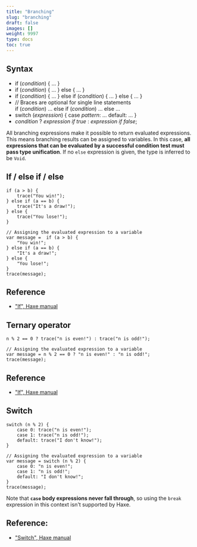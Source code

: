```yaml
---
title: "Branching"
slug: "branching"
draft: false
images: []
weight: 9997
type: docs
toc: true
---
```


## Syntax
 - if (*condition*) { ... }
 - if (*condition*) { ... } else { ... }
 - if (*condition*) { ... } else if (*condition*) { ... } else { ... }
 - // Braces are optional for single line statements  
    if (*condition*)  ... else if (*condition*) ... else ... 
 - switch (*expression*) { case *pattern*: ... default: ... }
 - *condition* ? *expression if true* : *expression if false*;

All branching expressions make it possible to return evaluated expressions. This means branching results can be assigned to variables. In this case, **all expressions that can be evaluated by a successful condition test must pass type unification**. If no `else` expression is given, the type is inferred to be `Void`.

## If / else if / else
    if (a > b) {
        trace("You win!");
    } else if (a == b) {
        trace("It's a draw!");
    } else {
        trace("You lose!");
    }

    // Assigning the evaluated expression to a variable
    var message =  if (a > b) {
        "You win!";
    } else if (a == b) {
        "It's a draw!";
    } else {
        "You lose!";
    }
    trace(message);   

## Reference

 - ["If", Haxe manual][1]


  [1]: https://haxe.org/manual/expression-if.html

## Ternary operator
    n % 2 == 0 ? trace("n is even!") : trace("n is odd!");

    // Assigning the evaluated expression to a variable
    var message = n % 2 == 0 ? "n is even!" : "n is odd!";
    trace(message);


## Reference

 - ["If", Haxe manual][1]


  [1]: https://haxe.org/manual/expression-if.html

## Switch
    switch (n % 2) {
        case 0: trace("n is even!");
        case 1: trace("n is odd!");
        default: trace("I don't know!");
    }

    // Assigning the evaluated expression to a variable
    var message = switch (n % 2) {
        case 0: "n is even!";
        case 1: "n is odd!";
        default: "I don't know!";
    }
    trace(message);

Note that **`case` body expressions never fall through**, so using the `break` expression in this context isn't supported by Haxe.

## Reference:

 - ["Switch", Haxe manual][1]


  [1]: https://haxe.org/manual/expression-switch.html

